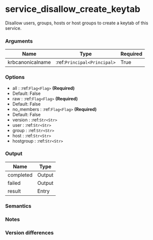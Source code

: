 [//]: # (THE CONTENT BELOW IS GENERATED. DO NOT EDIT.)
# service_disallow_create_keytab
Disallow users, groups, hosts or host groups to create a keytab of this service.

### Arguments
|Name|Type|Required
|-|-|-
|krbcanonicalname|:ref:`Principal<Principal>`|True

### Options
* all : :ref:`Flag<Flag>` **(Required)**
 * Default: False
* raw : :ref:`Flag<Flag>` **(Required)**
 * Default: False
* no_members : :ref:`Flag<Flag>` **(Required)**
 * Default: False
* version : :ref:`Str<Str>`
* user : :ref:`Str<Str>`
* group : :ref:`Str<Str>`
* host : :ref:`Str<Str>`
* hostgroup : :ref:`Str<Str>`

### Output
|Name|Type
|-|-
|completed|Output
|failed|Output
|result|Entry

[//]: # (ADD YOUR NOTES BELOW. THESE WILL BE PICKED EVERY TIME THE DOCS ARE REGENERATED. //end)
### Semantics

### Notes

### Version differences